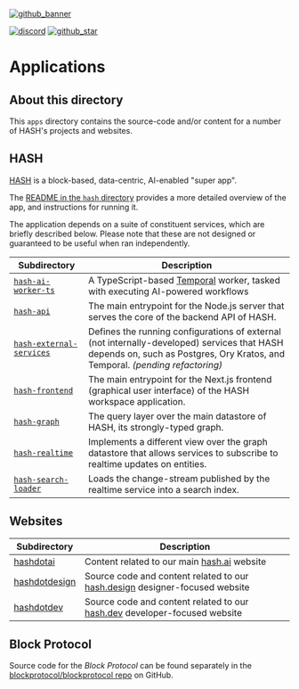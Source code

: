 [blockprotocol/blockprotocol repo]: https://github.com/blockprotocol/blockprotocol
[discord]: https://hash.ai/discord?utm_medium=organic&utm_source=github_readme_hash-repo_apps
[github_banner]: https://hash.dev/?utm_medium=organic&utm_source=github_readme_hash-repo_apps
[github_star]: https://github.com/hashintel/hash/tree/main/apps#
[hash]: https://hash.ai/platform/hash?utm_medium=organic&utm_source=github_readme_hash-repo_apps
[hash.ai]: https://hash.ai/?utm_medium=organic&utm_source=github_readme_hash-repo_apps
[hash.design]: https://hash.design/?utm_medium=organic&utm_source=github_readme_hash-repo_apps
[hash.dev]: https://hash.dev/?utm_medium=organic&utm_source=github_readme_hash-repo_apps

[![github_banner](https://hash.ai/cdn-cgi/imagedelivery/EipKtqu98OotgfhvKf6Eew/01e2b813-d046-4b70-cc4e-eb2f1ead6900/github)][github_banner]

[![discord](https://img.shields.io/discord/840573247803097118)][discord] [![github_star](https://img.shields.io/github/stars/hashintel/hash?label=Star%20on%20GitHub&style=social)][github_star]

# Applications

## About this directory

This `apps` directory contains the source-code and/or content for a number of HASH's projects and websites.

## HASH

[HASH] is a block-based, data-centric, AI-enabled "super app".

The [README in the `hash` directory](hash/README.md) provides a more detailed overview of the app, and instructions for running it.

The application depends on a suite of constituent services, which are briefly described below. Please note that these are not designed or guaranteed to be useful when ran independently.

| Subdirectory                                       | Description                                                                                                                                                                  |
| -------------------------------------------------- | ---------------------------------------------------------------------------------------------------------------------------------------------------------------------------- |
| [`hash-ai-worker-ts`](hash-ai-worker-ts)           | A TypeScript-based [Temporal](temporal.io) worker, tasked with executing AI-powered workflows                                                                                |
| [`hash-api`](hash-api)                             | The main entrypoint for the Node.js server that serves the core of the backend API of HASH.                                                                                  |
| [`hash-external-services`](hash-external-services) | Defines the running configurations of external (not internally-developed) services that HASH depends on, such as Postgres, Ory Kratos, and Temporal. _(pending refactoring)_ |
| [`hash-frontend`](hash-frontend)                   | The main entrypoint for the Next.js frontend (graphical user interface) of the HASH workspace application.                                                                   |
| [`hash-graph`](hash-graph)                         | The query layer over the main datastore of HASH, its strongly-typed graph.                                                                                                   |
| [`hash-realtime`](hash-realtime)                   | Implements a different view over the graph datastore that allows services to subscribe to realtime updates on entities.                                                      |
| [`hash-search-loader`](hash-search-loader)         | Loads the change-stream published by the realtime service into a search index.                                                                                               |

## Websites

| Subdirectory                   | Description                                                                   |
| ------------------------------ | ----------------------------------------------------------------------------- |
| [hashdotai](hashdotai)         | Content related to our main [hash.ai] website                                 |
| [hashdotdesign](hashdotdesign) | Source code and content related to our [hash.design] designer-focused website |
| [hashdotdev](hashdotdev)       | Source code and content related to our [hash.dev] developer-focused website   |

## Block Protocol

Source code for the _Block Protocol_ can be found separately in the [blockprotocol/blockprotocol repo] on GitHub.
